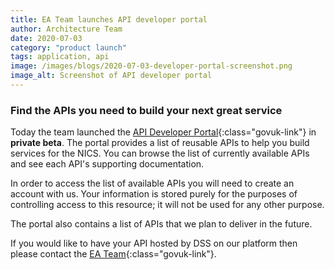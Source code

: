 ```yaml
---
title: EA Team launches API developer portal
author: Architecture Team
date: 2020-07-03
category: "product launch"
tags: application, api
image: /images/blogs/2020-07-03-developer-portal-screenshot.png
image_alt: Screenshot of API developer portal
---
```


### Find the APIs you need to build your next great service

Today the team launched the [API Developer Portal](https://developer-portal.digitalni.gov.uk){:class="govuk-link"} in **private beta**. The portal provides a list of reusable APIs to help you build services for the NICS. You can browse the list of currently available APIs and see each API's supporting documentation.

In order to access the list of available APIs you will need to create an account with us. Your information is stored purely for the purposes of controlling access to this resource; it will not be used for any other purpose.

The portal also contains a list of APIs that we plan to deliver in the future.

If you would like to have your API hosted by DSS on our platform then please contact the [EA Team](mailto:ea-team@ea.finance-ni.gov.uk){:class="govuk-link"}.
